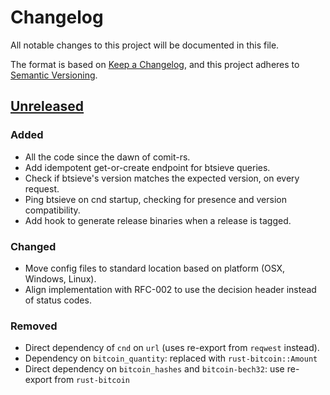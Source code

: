 # Changelog
All notable changes to this project will be documented in this file.

The format is based on [Keep a Changelog](https://keepachangelog.com/en/1.0.0/),
and this project adheres to [Semantic Versioning](https://semver.org/spec/v2.0.0.html).

## [Unreleased]
### Added
- All the code since the dawn of comit-rs.
- Add idempotent get-or-create endpoint for btsieve queries.
- Check if btsieve's version matches the expected version, on every request.
- Ping btsieve on cnd startup, checking for presence and version compatibility.
- Add hook to generate release binaries when a release is tagged.

### Changed
- Move config files to standard location based on platform (OSX, Windows, Linux).
- Align implementation with RFC-002 to use the decision header instead of status codes.

### Removed
- Direct dependency of `cnd` on `url` (uses re-export from `reqwest` instead).
- Dependency on `bitcoin_quantity`: replaced with `rust-bitcoin::Amount`
- Direct dependency on `bitcoin_hashes` and `bitcoin-bech32`: use re-export from `rust-bitcoin`

[Unreleased]: https://github.com/comit-network/comit-rs/compare/1625533e04119e8496b14d5e18786f150b4fce4d...HEAD

